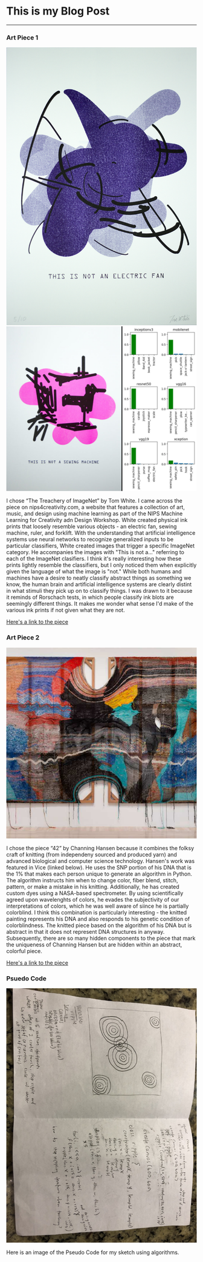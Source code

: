 # This is my Blog Post
------

### Art Piece 1
![Tom White](images/fan.png?raw=true "Tom White")
![Tom White](images/sewingmachine.jpg?raw=true "Tom White")

I chose “The Treachery of ImageNet” by Tom White. I came across the piece on nips4creativity.com, a website that features a collection of art, music, and design using machine learning as part of the NIPS Machine Learning for Creativity adn Design Workshop. White created physical ink prints that loosely resemble various objects - an electric fan, sewing machine, ruler, and forklift. With the understanding that artificial intelligence systems use neural networks to recognize generalized inputs to be particular classifiers, White created images that trigger a specific ImageNet category. He accompanies the images with "This is not a..." referring to each of the ImageNet clasifiers. I think it's really interesting how these prints lightly resemble the classifiers, but I only noticed them when explicitly given the language of what the image is "not." While both humans and machines have a desire to neatly classify abstract things as something we know, the human brain and artificial intelligence systems are clearly distint in what stimuli they pick up on to classify things. I was drawn to it because it reminds of Rorschach tests, in which people classify ink blots are seemingly different things. It makes me wonder what sense I'd make of the various ink prints if not given what they are not.

[Here's a link to the piece](http://nips4creativity.com/art/tom-white/)


### Art Piece 2

![Channing Hansen](images/knit.png?raw=true "Channing Hansen ")

I chose the piece “42” by Channing Hansen because it combines the folksy craft of knitting (from independeny sourced and produced yarn) and advanced biological and computer science technology. Hansen's work was featured in Vice (linked below). He uses the SNP portion of his DNA that is the 1% that makes each person unique to generate an algorithm in Python. The algorithm instructs him when to change color, fiber blend, stitch, pattern, or make a mistake in his knitting. Additionally, he has created custom dyes using a NASA-based spectrometer. By using scientifically agreed upon wavelenghts of colors, he evades the subjectivity of our interpretations of colors, which he was well aware of siince he is partially colorblind. I think this combination is particularly interesting - the knitted painting represents his DNA and also responds to his genetic condition of colorblindness. The knitted piece based on the algorithm of his DNA but is abstract in that it does not represent DNA structures in anyway. Subsequently, there are so many hidden components to the piece that mark the uniqueness of Channing Hansen but are hidden within an abstract, colorful piece.

[Here's a link to the piece](https://www.vice.com/en_us/article/qvdgbq/channing-hansen-hand-knit-paintings-dna-algorithms)

### Psuedo Code
![Pseudo Code](images/pseudo.jpeg?raw=true "Pseudo Code")

Here is an image of the Pseudo Code for my sketch using algorithms.

